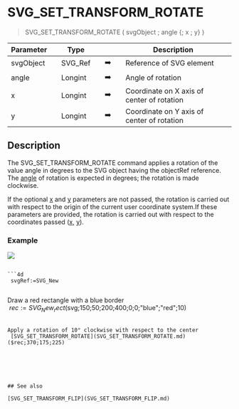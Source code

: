 <!-- SVG_SET_TRANSFORM_ROTATE ( target ; angle ; cx ; cy )
 -> target (Text)
 -> angle (Real)
 -> cx (Real)
 -> cy (Real)-->
# SVG_SET_TRANSFORM_ROTATE

> SVG_SET_TRANSFORM_ROTATE ( svgObject ; angle {; x ; y} )

| Parameter |     | Type |     |     |     | Description |     |
| --- | --- | --- | --- | --- | --- | --- | --- |
| svgObject |     | SVG_Ref |     | ➡️ |     | Reference of SVG element |     |
| angle |     | Longint |     | ➡️ |     | Angle of rotation |     |
| x   |     | Longint |     | ➡️ |     | Coordinate on X axis of center of rotation |     |
| y   |     | Longint |     | ➡️ |     | Coordinate on Y axis of center of rotation |     |

## Description

The SVG_SET_TRANSFORM_ROTATE command applies a rotation of the value angle in degrees to the SVG object having the objectRef reference.  
The [angle](# "Angle of rotation") of rotation is expected in degrees; the rotation is made clockwise.

If the optional [x](# "Coordinate on X axis of center of rotation") and [y](# "Coordinate on Y axis of center of rotation") parameters are not passed, the rotation is carried out with respect to the origin of the current user coordinate system.If these parameters are provided, the rotation is carried out with respect to the coordinates passed ([x](# "Coordinate on X axis of center of rotation"), [y](# "Coordinate on Y axis of center of rotation")).

### Example  

![](..Home.md..Home.mdpictureHome.md194306Home.mdpict194306.en.png)

```4d

```4d
 svgRef:=SVG_New   
  
```

Draw a red rectangle with a blue border  
 $rec:=SVG_New_rect ($svg;150;50;200;400;0;0;"blue";"red";10)  
  
```
Apply a rotation of 10° clockwise with respect to the center  
 [SVG_SET_TRANSFORM_ROTATE](SVG_SET_TRANSFORM_ROTATE.md) ($rec;370;175;225)
```

```4d


  
  

## See also 

[SVG_SET_TRANSFORM_FLIP](SVG_SET_TRANSFORM_FLIP.md)
